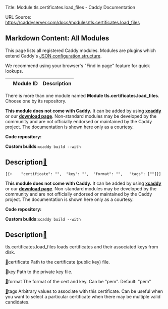 Title: Module tls.certificates.load_files - Caddy Documentation

URL Source: https://caddyserver.com/docs/modules/tls.certificates.load_files

Markdown Content:
All Modules
-----------

This page lists all registered Caddy modules. Modules are plugins which extend Caddy's [JSON configuration structure](https://caddyserver.com/docs/json/).

We recommend using your browser's "Find in page" feature for quick lookups.

|  | Module ID | Description |
| --- | --- | --- |

There is more than one module named **Module tls.certificates.load_files**. Choose one by its repository.

**This module does not come with Caddy.** It can be added by using **[xcaddy](https://caddyserver.com/docs/build#xcaddy)** or our **[download page](https://caddyserver.com/download)**. Non-standard modules may be developed by the community and are not officially endorsed or maintained by the Caddy project. The documentation is shown here only as a courtesy.

**Code repository:**

**Custom builds:**`xcaddy build --with`

Description[🔗](https://caddyserver.com/docs/modules/tls.certificates.load_files#docs "Direct link")
----------------------------------------------------------------------------------------------------

`[{▾	"certificate": "",	"key": "",	"format": "",	"tags": [""]}]`

**This module does not come with Caddy.** It can be added by using **[xcaddy](https://caddyserver.com/docs/build#xcaddy)** or our **[download page](https://caddyserver.com/download)**. Non-standard modules may be developed by the community and are not officially endorsed or maintained by the Caddy project. The documentation is shown here only as a courtesy.

**Code repository:**

**Custom builds:**`xcaddy build --with`

Description[🔗](https://caddyserver.com/docs/modules/tls.certificates.load_files#docs "Direct link")
----------------------------------------------------------------------------------------------------

tls.certificates.load_files loads certificates and their associated keys from disk.

[🔗](https://caddyserver.com/docs/modules/tls.certificates.load_files#certificate)certificate
Path to the certificate (public key) file.

[🔗](https://caddyserver.com/docs/modules/tls.certificates.load_files#key)key
Path to the private key file.

[🔗](https://caddyserver.com/docs/modules/tls.certificates.load_files#format)format
The format of the cert and key. Can be "pem". Default: "pem"

[🔗](https://caddyserver.com/docs/modules/tls.certificates.load_files#tags)tags
Arbitrary values to associate with this certificate. Can be useful when you want to select a particular certificate when there may be multiple valid candidates.
